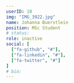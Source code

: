 ```yaml
---
userID: 10
img: "IMG_3922.jpg"
name: Johanna Buerstlein
position: MSc Student
# status:
role: inactive
social: [
  ["fa-github", "#"],
  ["fa-linkedin", "#"],
  ["fa-twitter", "#"]
]
# bio:
---
```

